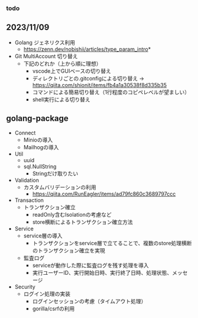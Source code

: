 ### todo

## 2023/11/09
* Golang ジェネリクス利用
  * https://zenn.dev/nobishii/articles/type_param_intro* 
* Git MultiAccount 切り替え
  * 下記のどれか（上から順に理想）
    * vscode上でGUIベースの切り替え
    * ディレクトリごとの.gitconfigによる切り替え → https://qiita.com/shionit/items/fb4a1a30538f8d335b35
    * コマンドによる簡易切り替え（1行程度のコピペレベルが望ましい）
    * shell実行による切り替え

## golang-package
* Connect
  * Minioの導入
  * Mailhogの導入
* Util
  * uuid
  * sql.NullString
    * Stringだけ取りたい
* Validation
  * カスタムバリデーションの利用
    * https://qiita.com/RunEagler/items/ad79fc860c3689797ccc
* Transaction
  * トランザクション確立
    * readOnly含むIsolationの考慮など
    * store横断によるトランザクション確立方法
* Service
  * service層の導入
    * トランザクションをservice層で立てることで、複数のstore処理横断のトランザクション確立を実現
  * 監査ログ
    * serviceが動作した際に監査ログを残す処理を導入
    * 実行ユーザーID、実行開始日時、実行終了日時、処理状態、メッセージ
* Security
  * ログイン処理の実装
    * ログインセッションの考慮（タイムアウト処理）
    * gorilla/csrfの利用
